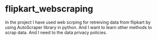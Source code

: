 # flipkart_webscraping

In the project I have used web scrping for retreiving data from flipkart by using AutoScraper library in python. And I want to learn other methods to scrap data. And I need to the data privacy policies.
